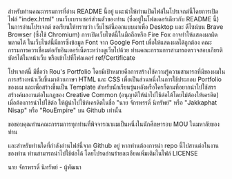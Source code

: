 สำหรับท่านคณะกรรมการที่อ่าน README นี้อยู่ แนะนำให้ท่านเปิดไฟล์ในโปรเจกต์นี้โดยการเปิดไฟล์ "index.html" บนเว็บเบราเซอร์ส่วนตัวของท่าน (ซึ่งอยู่ในโฟลเดอร์เดียวกับ README นี้) ในการอ่านโปรเจกต์
ขอเรียนให้ทราบว่า เว็บไซต์นี้ออกแบบมาเพื่อ Desktop และ ดีไซน์บน Brave Browser (ซึ่งใช้ Chromium) การเปิดเว็บไซต์นี้ในมือถือหรือ Fire Fox อาจทำให้แสดงผลผิดพลาดได้ ในเว็บไซต์นี้มีการซึ่งข้อมูล Font จาก Google Font เพื่อให้แสดงผลได้ถูกต้อง คณะกรรมการควรเชื่อมต่อกับอินเตอร์เน็ตระหว่างดูเว็บไปด้วย
ท่านคณะกรรมการสามารถตรวจสอบเกียรติบัตรได้ในหน้าเว็บ หรือเข้าไปที่โฟลเดอร์ ref/Certificate

โปรเจกต์นี้ มีชื่อว่า Rou's Portfolio โดยมีเป้าหมายคือการสร้างใช้ความรู้ความสามารถที่มีของผมในการสร้างหน้าเว็บขึ้นมาด้วยภาษา HTML และ CSS เพื่อเป็นส่วนหนึ่งในการใช้ประกอบ Portfolio ของผม และเพื่อสร้างขึ้นเป็น Template สำหรับนักเรียนรุ่นหลังหรือใครก็ตามที่อยากนำไปใช้สรรสร้างค์ผลงานต่อในกฎของ Creative Common (อนุญาติให้นำไปใช้ต่อได้โดยไม่ต้องให้เครดิต) เมื่อต้องการนำไปใช้ต่อ ให้ผู้นำไปใช้ห้เครดิตในชื่อ "นาย จักรพรรดิ์ นิทรัพย์" หรือ "Jakkaphat Nisap" หรือ "RouEmpire" บน Github เท่านั้น

ขอขอบคุณท่านคณะกรรมการทุกท่านที่พิจจารณาผมเป็นหนึ่งในนักศึกษารอบ MOU ในมหาลัยของท่าน

และสำหรับท่านใดที่กำลังอ่านไฟล์นี้จาก Github อยู่ หากท่านต้องการนำ repo นี้ไปสานต่อในงานของท่าน ท่านสามารถนำไปใช้ต่อได้ โดยโปรดอ่านร่ายละเอียดเพิ่มเติมในไฟล์ LICENSE 

นาย จักรพรรดิ์ นิทรัพย์ - ผู้พัฒนา
